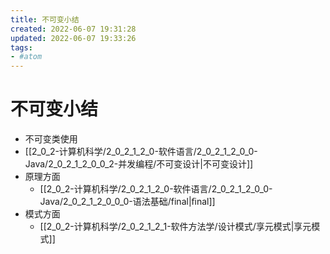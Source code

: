 ```yaml
---
title: 不可变小结
created: 2022-06-07 19:31:28
updated: 2022-06-07 19:33:26
tags: 
- #atom
---
```

# 不可变小结

- 不可变类使用
- [[2_0_2-计算机科学/2_0_2_1_2_0-软件语言/2_0_2_1_2_0_0-Java/2_0_2_1_2_0_0_2-并发编程/不可变设计|不可变设计]]
- 原理方面
	- [[2_0_2-计算机科学/2_0_2_1_2_0-软件语言/2_0_2_1_2_0_0-Java/2_0_2_1_2_0_0_0-语法基础/final|ﬁnal]]
- 模式方面
	- [[2_0_2-计算机科学/2_0_2_1_2_1-软件方法学/设计模式/享元模式|享元模式]]